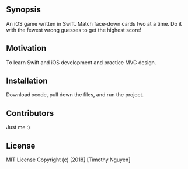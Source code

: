 ## Synopsis

An iOS game written in Swift. Match face-down cards two at a time. Do it with the fewest wrong guesses to get the highest score!

## Motivation

To learn Swift and iOS development and practice MVC design. 

## Installation

Download xcode, pull down the files, and run the project. 


## Contributors

Just me :)

## License

MIT License Copyright (c) [2018] [Timothy Nguyen]
